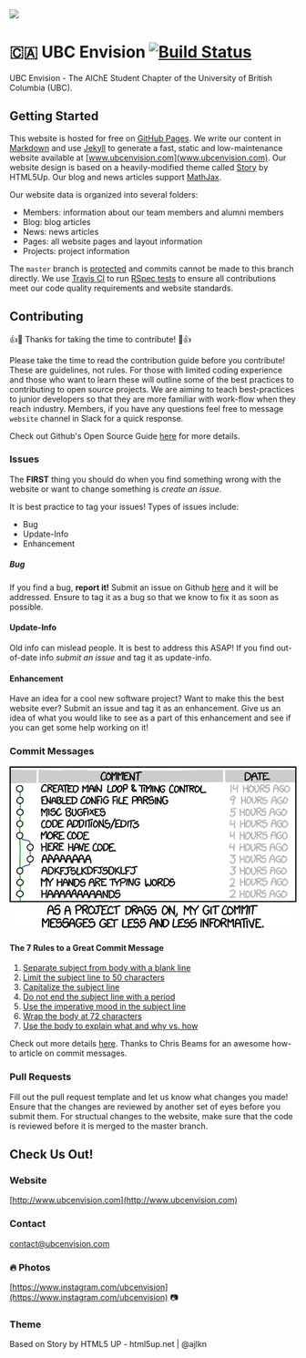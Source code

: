 <img src="https://github.com/UBCEnvision/UBCEnvision.github.io/blob/master/assets/images/envision.png?raw=true" width="250px">

# :canada: UBC Envision [![Build Status](https://travis-ci.org/UBCEnvision/UBCEnvision.github.io.svg?branch=staging)](https://travis-ci.org/UBCEnvision/UBCEnvision.github.io)

UBC Envision - The AIChE Student Chapter of the University of British Columbia (UBC).

## Getting Started
This website is hosted for free on [GitHub Pages](https://pages.github.com). We write our content in [Markdown](https://guides.github.com/features/mastering-markdown/) and use [Jekyll](https://jekyllrb.com/docs/github-pages/) to generate a fast, static and low-maintenance website available at [www.ubcenvision.com](www.ubcenvision.com). Our website design is based on a heavily-modified theme called [Story](https://html5up.net/story) by HTML5Up. Our blog and news articles support [MathJax](https://www.mathjax.org).

Our website data is organized into several folders:

- Members: information about our team members and alumni members
- Blog: blog articles
- News: news articles
- Pages: all website pages and layout information
- Projects: project information

The `master` branch is [protected](https://help.github.com/articles/about-protected-branches/) and commits cannot be made to this branch directly. We use [Travis CI](https://github.com/UBCEnvision/UBCEnvision.github.io/blob/master/.travis.yml) to run [RSpec tests](https://github.com/UBCEnvision/UBCEnvision.github.io/tree/master/spec) to ensure all contributions meet our code quality requirements and website standards.

## Contributing
:+1::tada: Thanks for taking the time to contribute! :tada::+1:

Please take the time to read the contribution guide before you contribute! These are guidelines, not rules. For those with limited coding experience and those who want to learn these will outline some of the best practices to contributing to open source projects. We are aiming to teach best-practices to junior developers so that they are more familiar with work-flow when they reach industry. Members, if you have any questions feel free to message ```website``` channel in Slack for a quick response. 

Check out Github's Open Source Guide [here](https://opensource.guide/how-to-contribute/) for more details. 

### Issues

The **FIRST** thing you should do when you find something wrong with the website or want to change something is *create an issue*. 

It is best practice to tag your issues! Types of issues include:
+ Bug
+ Update-Info
+ Enhancement

##### Bug
If you find a bug, **report it!** Submit an issue on Github [here](https://github.com/UBCEnvision/UBCEnvision.github.io/issues) and it will be addressed. Ensure to tag it as a bug so that we know to fix it as soon as possible. 

#### Update-Info
Old info can mislead people. It is best to address this ASAP! If you find out-of-date info *submit an issue* and tag it as update-info. 

#### Enhancement
Have an idea for a cool new software project? Want to make this the best website ever? Submit an issue and tag it as an enhancement. Give us an idea of what you would like to see as a part of this enhancement and see if you can get some help working on it! 

### Commit Messages

<img src="/assets/images/git_commit.png" alt="Git Funny">

#### The 7 Rules to a Great Commit Message
1. [Separate subject from body with a blank line](https://chris.beams.io/posts/git-commit/#separate)
2. [Limit the subject line to 50 characters](https://chris.beams.io/posts/git-commit/#limit-50)
3. [Capitalize the subject line](https://chris.beams.io/posts/git-commit/#capitalize)
4. [Do not end the subject line with a period](https://chris.beams.io/posts/git-commit/#end)
5. [Use the imperative mood in the subject line](https://chris.beams.io/posts/git-commit/#imperative)
6. [Wrap the body at 72 characters](https://chris.beams.io/posts/git-commit/#wrap-72)
7. [Use the body to explain what and why vs. how](https://chris.beams.io/posts/git-commit/#why-not-how)

Check out more details [here](https://chris.beams.io/posts/git-commit/). Thanks to Chris Beams for an awesome how-to article on commit messages. 

### Pull Requests

Fill out the pull request template and let us know what changes you made! Ensure that the changes are reviewed by another set of eyes before you submit them. For structual changes to the website, make sure that the code is reviewed before it is merged to the master branch. 

## Check Us Out!

### Website
[http://www.ubcenvision.com](http://www.ubcenvision.com)

### Contact
contact@ubcenvision.com

### :fire: Photos
[https://www.instagram.com/ubcenvision](https://www.instagram.com/ubcenvision) :camera:

### Theme
Based on Story by HTML5 UP - html5up.net | @ajlkn
